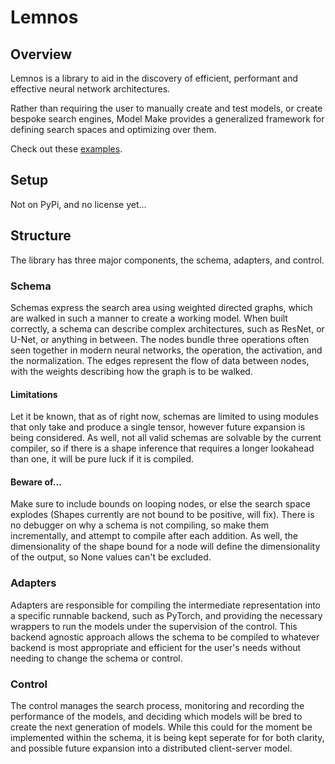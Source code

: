# Lemnos 

## Overview

Lemnos is a library to aid in the discovery of efficient, performant and effective neural network architectures.

Rather than requiring the user to manually create and test models, or create bespoke search engines,
Model Make provides a generalized framework for defining search spaces and optimizing over them.

Check out these [examples](examples).

## Setup 

Not on PyPi, and no license yet...

## Structure

The library has three major components, the schema, adapters, and control.

### Schema

Schemas express the search area using weighted directed graphs, which are walked in such a manner to create a working model. 
When built correctly, a schema can describe complex architectures, such as ResNet, or U-Net, or anything in between. 
The nodes bundle three operations often seen together in modern neural networks, the operation, the activation, and the normalization.
The edges represent the flow of data between nodes, with the weights describing how the graph is to be walked.

#### Limitations

Let it be known, that as of right now, schemas are limited to using modules that only take and produce a single tensor,
however future expansion is being considered. As well, not all valid schemas are solvable by the current compiler,
so if there is a shape inference that requires a longer lookahead than one, it will be pure luck if it is compiled.

#### Beware of...  

Make sure to include bounds on looping nodes, or else the search space explodes (Shapes currently are not bound to be positive, will fix).
There is no debugger on why a schema is not compiling, so make them incrementally, and attempt to compile after each addition.
As well, the dimensionality of the shape bound for a node will define the dimensionality of the output, so None values can't be excluded.

### Adapters

Adapters are responsible for compiling the intermediate representation into a specific runnable backend, such as PyTorch,
and providing the necessary wrappers to run the models under the supervision of the control.
This backend agnostic approach allows the schema to be compiled to whatever backend is most appropriate and efficient for the user's needs without needing to change the schema or control.

### Control

The control manages the search process, monitoring and recording the performance of the models,
and deciding which models will be bred to create the next generation of models.
While this could for the moment be implemented within the schema, it is being kept seperate for for both clarity,
and possible future expansion into a distributed client-server model.
